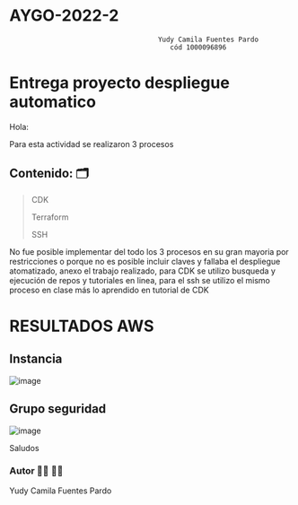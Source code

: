 # AYGO-2022-2
	  								     Yudy Camila Fuentes Pardo
											cód 1000096896

# Entrega proyecto despliegue automatico


Hola: 

Para esta actividad se realizaron 3 procesos 

## Contenido: 🗂️ 

 > CDK
 > 
 > Terraform 
 > 
 > SSH

No fue posible implementar del todo los 3 procesos en su gran mayoria por restricciones o porque no es posible incluir claves y fallaba el despliegue atomatizado, anexo el trabajo realizado, para CDK se utilizo busqueda y ejecución de repos y tutoriales en linea, para el ssh se utilizo el mismo proceso en clase más lo aprendido en tutorial de CDK 

# RESULTADOS AWS

## Instancia 
![image](https://user-images.githubusercontent.com/26396833/201528653-313d880b-81cd-4a38-a86f-caf84d5919a1.png)

## Grupo seguridad 
![image](https://user-images.githubusercontent.com/26396833/201528838-b6dc5bc5-6792-41d5-b85e-61d71461e48d.png)


Saludos 


### Autor  👩‍🎓 👩‍💻
  Yudy Camila Fuentes Pardo
